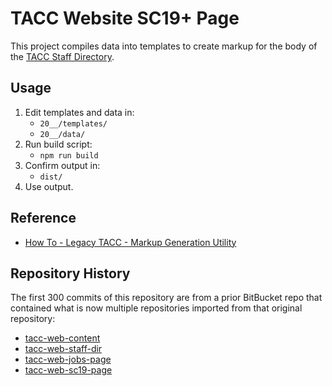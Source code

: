 # TACC Website SC19+ Page

This project compiles data into templates to create markup for the body of the [TACC Staff Directory][tacc-dir].

[tacc-dir]: https://www.tacc.utexas.edu/about/directory "TACC: About: Staff Directory"

## Usage

1. Edit templates and data in:
    - `20__/templates/`
    - `20__/data/`
2. Run build script:
    - `npm run build`
3. Confirm output in:
    - `dist/`
4. Use output.

## Reference

- [How To - Legacy TACC - Markup Generation Utility](https://confluence.tacc.utexas.edu/x/AYGDC)

## Repository History

The first 300 commits of this repository are from a prior BitBucket repo that contained what is now multiple repositories imported from that original repository:

- [tacc-web-content](https://github.com/tacc-wbomar/tacc-web-content)
- [tacc-web-staff-dir](https://github.com/tacc-wbomar/tacc-web-staff-dir)
- [tacc-web-jobs-page](https://github.com/tacc-wbomar/tacc-web-jobs-page)
- [tacc-web-sc19-page](https://github.com/tacc-wbomar/tacc-web-sc19-page)
